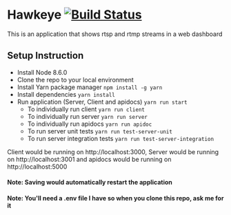 # Hawkeye [![Build Status](https://semaphoreci.com/api/v1/lobarr/hawkeye/branches/master/badge.svg)](https://semaphoreci.com/lobarr/hawkeye)
This is an application that shows rtsp and rtmp streams in a web dashboard

## Setup Instruction
* Install Node 8.6.0
* Clone the repo to your local environment
* Install Yarn package manager `npm install -g yarn`
* Install dependencies `yarn install`
* Run application (Server, Client and apidocs) `yarn run start`
  * To individually run client `yarn run client`
  * To individually run server `yarn run server`
  * To individually run apidocs `yarn run apidoc`
  * To run server unit tests `yarn run test-server-unit`
  * To run server integration tests `yarn run test-server-integration`

Client would be running on http://localhost:3000, Server would be running on http://localhost:3001 and apidocs would be running on http://localhost:5000

#### Note: Saving would automatically restart the application

#### Note: You'll need a .env file I have so when you clone this repo, ask me for it
